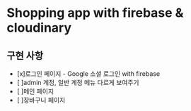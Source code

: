 # Shopping app with firebase & cloudinary

## 구현 사항

- [x]로그인 페이지 - Google 소셜 로그인 with firebase
- [ ]admin 계정, 일반 계정 메뉴 다르게 보여주기
- [ ]메인 페이지
- [ ]장바구니 페이지